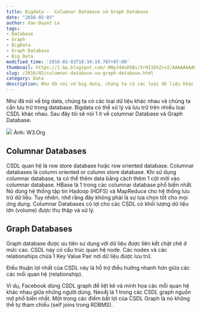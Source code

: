 ```yaml
---
title: Bigdata -  Columnar Database và Graph Database
date: "2016-02-03"
author: Van-Duyet Le
tags:
- Database
- Graph
- BigData
- Graph Database
- Big Data
modified_time: '2016-02-03T16:34:19.787+07:00'
thumbnail: https://1.bp.blogspot.com/-NNyJ44vDSBs/VrHI1EhZvvI/AAAAAAAAPD0/C_-Fxe4gF_k/s1600/example-graph.jpg
slug: /2016/02/columnar-database-va-graph-database.html
category: Data
description: Như đã nói về big data, chúng ta có các loại dữ liệu khác nhau và chúng ta cần lưu trữ trong database. Bigdata có thể xử lý và lưu trữ trên nhiều loại CSDL khác nhau. Sau đây tôi sẽ nói 1 ít về columnar Database và Graph Database.
---
```


Như đã nói về big data, chúng ta có các loại dữ liệu khác nhau và chúng ta cần lưu trữ trong database. Bigdata có thể xử lý và lưu trữ trên nhiều loại CSDL khác nhau. Sau đây tôi sẽ nói 1 ít về columnar Database và Graph Database.

[![](https://1.bp.blogspot.com/-NNyJ44vDSBs/VrHI1EhZvvI/AAAAAAAAPD0/C_-Fxe4gF_k/s640/example-graph.jpg)](https://blog.duyet.net/2016/02/columnar-database-va-graph-database.html#.VrHJjOx97Qo)
Ảnh: W3.Org

## Columnar Databases

CSDL quan hệ là row store database hoặc row oriented database. Columnar databases là column oriented or column store database.
Khi sử dụng columnar database, ta có thể thêm data bằng cách thêm 1 cột mới vào columnar database. HBase là 1 trong các columnar database phổ biến nhất. Nó dùng hệ thống tập tin Hadoop (HDFS) và MapReduce cho hệ thống lưu trữ dữ liệu. Tuy nhiên, nhớ rằng đây không phải là sự lựa chọn tốt cho mọi ứng dụng. Columnar Databases có lợi cho các CSDL có khối lượng dữ liệu lớn (volume) được thu thập và xử lý.

## Graph Databases

Graph database được ưu tiên sư dụng với dữ liệu được liên kết chặt chẽ ở mức cao. CSDL này có cấu trúc quan hệ node. Các nodes và các relationships chứa 1 Key Value Pair nơi dữ liệu được lưu trữ.

Điều thuận lợi nhất của CSDL này là hỗ trợ điều hướng nhanh hơn giữa các các mối quan hệ (relationship).

Ví dụ, Facebook dùng CSDL graph để liệt kê và minh họa các mỗi quan hệ khác nhau giữa những người dùng. Neo4j là 1 trong các CSDL graph nguồn mở phổ biến nhất. Một trong các điểm bất lợi của CSDL Graph là nó không thể tự tham chiếu (self joins trong RDBMS).
